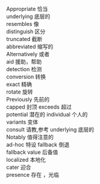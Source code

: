 Appropriate         恰当  
underlying          底层的  
resembles           像  
distinguish         区分  
truncated           截断  
abbreviated         缩写的  
Alternatively       或者  
aid                 援助，帮助  
detection           检测  
conversion          转换  
exact               精确  
rotate              旋转  
Previously          先前的  
capped              封顶
exceeds             超过  
potential           潜在的
individual          个人的   
variants            变体  
consult             请教,参考 
underlying          底层的  
Notably             值得注意的   
ad-hoc              特设
fallback            倒退  
fallback value      后备值   
localized           本地化  
cater       迎合   
presence    存在 ，光临






